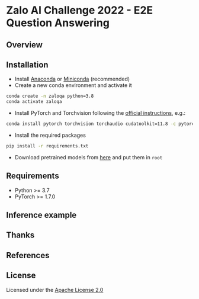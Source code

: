 # Zalo AI Challenge 2022 - E2E Question Answering

## Overview

## Installation

- Install [Anaconda](https://www.anaconda.com/products/individual) or [Miniconda](https://docs.conda.io/en/latest/miniconda.html) (recommended)
- Create a new conda environment and activate it

```bash
conda create -n zaloqa python=3.8
conda activate zaloqa
```

- Install PyTorch and Torchvision following the [official instructions](https://pytorch.org/get-started/locally/), e.g.:

```bash
conda install pytorch torchvision torchaudio cudatoolkit=11.8 -c pytorch -c nvidia
```

- Install the required packages

```bash
pip install -r requirements.txt
```

- Download pretrained models from [here](https://drive.google.com/file/d/1oEb1CNdXyLjyM8jo_30ata3RyFk8zEUJ/view?usp=share_link) and put them in `root`

## Requirements

- Python >= 3.7
- PyTorch >= 1.7.0

## Inference example

## Thanks

## References

## License

Licensed under the [Apache License 2.0](LICENSE)
